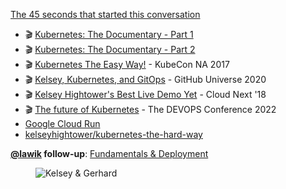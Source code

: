 [The 45 seconds that started this conversation](https://www.youtube.com/watch?v=318elIq37PE&t=1800s)

- 🎬 [Kubernetes: The Documentary - Part 1](https://www.youtube.com/watch?v=BE77h7dmoQU)
- 🎬 [Kubernetes: The Documentary - Part 2](https://www.youtube.com/watch?v=318elIq37PE)
- 🎬 [Kubernetes The Easy Way!](https://www.youtube.com/watch?v=kOa_llowQ1c) - KubeCon NA 2017
- 🎬 [Kelsey, Kubernetes, and GitOps](https://www.youtube.com/watch?v=yIAa5wHsfw4) - GitHub Universe 2020
- 🎬 [Kelsey Hightower's Best Live Demo Yet](https://www.youtube.com/watch?v=U6SfRPwTKqo) - Cloud Next '18
- 🎬 [The future of Kubernetes](https://www.youtube.com/watch?v=BcLX7a5U6PE&t=180s) - The DEVOPS Conference 2022
- [Google Cloud Run](https://cloud.google.com/run/)
- [kelseyhightower/kubernetes-the-hard-way](https://github.com/kelseyhightower/kubernetes-the-hard-way)

**[@lawik](https://changelog.com/person/lawik) follow-up**: [Fundamentals & Deployment](https://underjord.io/fundamentals-and-deployment.html)

<figure class="richtext-figure richtext-figure--full">
  <img src="https://changelog-assets.s3.amazonaws.com/shipit/shipit-44--kelsey-hightower.jpg" alt="Kelsey & Gerhard" loading="lazy">
</figure>